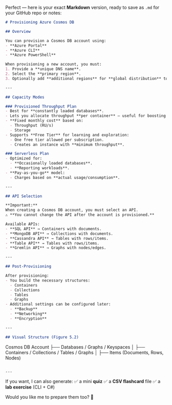 Perfect — here is your exact **Markdown** version, ready to save as `.md` for your GitHub repo or notes:

```markdown
# Provisioning Azure Cosmos DB

## Overview

You can provision a Cosmos DB account using:
- **Azure Portal**
- **Azure CLI**
- **Azure PowerShell**

When provisioning a new account, you must:
1. Provide a **unique DNS name**.
2. Select the **primary region**.
3. Optionally add **additional regions** for **global distribution** to achieve **99.999% SLA**.

---

## Capacity Modes

### Provisioned Throughput Plan
- Best for **constantly loaded databases**.
- Lets you allocate throughput **per container** — useful for boosting performance of heavily used containers.
- **Fixed monthly cost** based on:
  - Throughput (RU/s)
  - Storage
- Supports **Free Tier** for learning and exploration:
  - One free tier allowed per subscription.
  - Creates an instance with **minimum throughput**.

### Serverless Plan
- Optimized for:
  - **Occasionally loaded databases**.
  - **Reporting workloads**.
- **Pay-as-you-go** model:
  - Charges based on **actual usage/consumption**.

---

## API Selection

**Important:**  
When creating a Cosmos DB account, you must select an API.  
⚠️ **You cannot change the API after the account is provisioned.**

Available APIs:
- **SQL API** → Containers with documents.
- **MongoDB API** → Collections with documents.
- **Cassandra API** → Tables with rows/items.
- **Table API** → Tables with rows/items.
- **Gremlin API** → Graphs with nodes/edges.

---

## Post-Provisioning

After provisioning:
- You build the necessary structures:
  - Containers
  - Collections
  - Tables
  - Graphs
- Additional settings can be configured later:
  - **Backup**
  - **Networking**
  - **Encryption**

---

## Visual Structure (Figure 5.2)

```

Cosmos DB Account
├── Databases / Graphs / Keyspaces
│     ├── Containers / Collections / Tables / Graphs
│            ├── Items (Documents, Rows, Nodes)

```

---
```

If you want, I can also generate:
✅ a mini **quiz**
✅ a **CSV flashcard** file
✅ a **lab exercise** (CLI + C#)

Would you like me to prepare them too? 🚀
